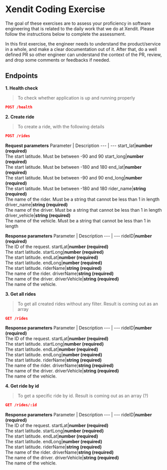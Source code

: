 # Xendit Coding Exercise

The goal of these exercises are to assess your proficiency in software engineering that is related to the daily work that we do at Xendit. Please follow the instructions below to complete the assessment.

In this first exercise, the engineer needs to understand the product/service in a whole, and make a clear documentation out of it. After that, do a well defined PR so other engineer can understand the context of the PR, review, and drop some comments or feedbacks if needed.

## Endpoints
**1. Health check**<br />
> To check whether application is up and running properly

```json
POST /health
```

**2. Create ride**<br /> 
> To create a ride, with the following details


```json
POST /rides
```

**Request parameters**
Parameter | Description
--- | ---
start_lat|**number (required)**<br />The start latitude. Must be between -90 and 90
start_long|**number (required)**<br />The start latitude. Must be between -180 and 180
end_lat|**number (required)**<br />The start latitude. Must be between -90 and 90
end_long|**number (required)**<br />The start latitude. Must be between -180 and 180
rider_name|**string (required)**<br />The name of the rider. Must be a string that cannot be less than 1 in length
driver_name|**string (required)**<br />The name of the driver. Must be a string that cannot be less than 1 in length
driver_vehicle|**string (required)**<br />The name of the vehicle. Must be a string that cannot be less than 1 in length

**Response parameters**
Parameter | Description
--- | ---
rideID|**number (required)**<br />The ID of the request.
startLat|**number (required)**<br />The start latitude.
startLong|**number (required)**<br />The start latitude.
endLat|**number (required)**<br />The start latitude.
endLong|**number (required)**<br />The start latitude.
riderName|**string (required)**<br />The name of the rider.
driverName|**string (required)**<br />The name of the driver.
driverVehicle|**string (required)**<br />The name of the vehicle.


**3. Get all rides**<br /> 
> To get all created rides without any filter. Result is coming out as an array


```json
GET /rides
```

**Response parameters**
Parameter | Description
--- | ---
rideID|**number (required)**<br />The ID of the request.
startLat|**number (required)**<br />The start latitude.
startLong|**number (required)**<br />The start latitude.
endLat|**number (required)**<br />The start latitude.
endLong|**number (required)**<br />The start latitude.
riderName|**string (required)**<br />The name of the rider.
driverName|**string (required)**<br />The name of the driver.
driverVehicle|**string (required)**<br />The name of the vehicle.

**4. Get ride by id**<br /> 
> To get a specific ride by id. Result is coming out as an array (?)


```json
GET /rides/:id
```

**Response parameters**
Parameter | Description
--- | ---
rideID|**number (required)**<br />The ID of the request.
startLat|**number (required)**<br />The start latitude.
startLong|**number (required)**<br />The start latitude.
endLat|**number (required)**<br />The start latitude.
endLong|**number (required)**<br />The start latitude.
riderName|**string (required)**<br />The name of the rider.
driverName|**string (required)**<br />The name of the driver.
driverVehicle|**string (required)**<br />The name of the vehicle.